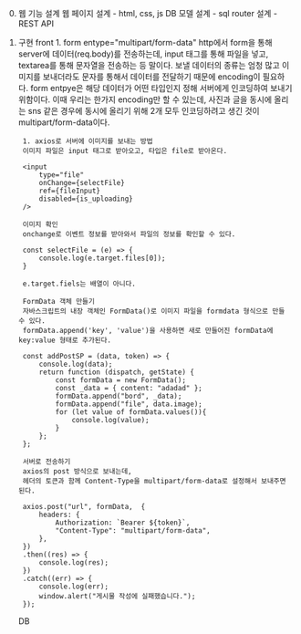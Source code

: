 0. 웹 기능 설계
	웹 페이지 설계 - html, css, js
	DB 모델 설계 - sql
	router 설계 - REST API

1. 구현
	front 
		1. form entype="multipart/form-data" 
		http에서 form을 통해 server에 데이터(req.body)를 전송하는데,
		input 태그를 통해 파일을 넣고, textarea를 통해 문자열을 전송하는 등 말이다.
		보낼 데이터의 종류는 엄청 많고 이미지를 보내더라도 문자를 통해서 데이터를 전달하기 때문에 encoding이 필요하다.
		form entpye은 해당 데이터가 어떤 타입인지 정해 서버에게 인코딩하여 보내기 위함이다.
		이때 우리는 한가지 encoding만 할 수 있는데,
		사진과 글을 동시에 올리는 sns 같은 경우에 동시에 올리기 위해 2개 모두 인코딩하려고 생긴 것이 multipart/form-data이다.
		
		1. axios로 서버에 이미지를 보내는 방법
		이미지 파일은 input 태그로 받아오고, 타입은 file로 받아온다.
		
		<input
			type="file"
			onChange={selectFile}
			ref={fileInput}
			disabled={is_uploading}
		/>
		
		이미지 확인
		onchange로 이벤트 정보를 받아와서 파일의 정보를 확인할 수 있다.
		
		const selectFile = (e) => {
			console.log(e.target.files[0]);
		}
		
		e.target.fiels는 배열이 아니다.
		
		FormData 객체 만들기
		자바스크립트의 내장 객체인 FormData()로 이미지 파일을 formdata 형식으로 만들 수 있다.
		formData.append('key', 'value')을 사용하면 새로 만들어진 formData에 key:value 형태로 추가된다.
		
		const addPostSP = (data, token) => {
			console.log(data);
			return function (dispatch, getState) {
				const formData = new FormData();
				const _data = { content: "adadad" };
				formData.append("bord", _data);
				formData.append("file", data.image);
				for (let value of formData.values()){
					console.log(value);
				}
			};
		};
		
		서버로 전송하기
		axios의 post 방식으로 보내는데,
		헤더의 토큰과 함께 Content-Type을 multipart/form-data로 설정해서 보내주면 된다.
		
		axios.post("url", formData,  {
			headers: {
				Authorization: `Bearer ${token}`,
				"Content-Type": "multipart/form-data",
			},
		})
		.then((res) => {
			console.log(res);
		})
		.catch((err) => {
			console.log(err);
			window.alert("게시물 작성에 실패했습니다.");
		});
		
	DB
	